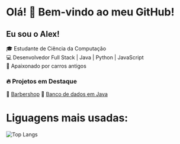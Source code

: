 # Olá! 👋 Bem-vindo ao meu GitHub!

## Eu sou o Alex! 

🎓 Estudante de Ciência da Computação  
💻 Desenvolvedor Full Stack | Java | Python | JavaScript  
🚗 Apaixonado por carros antigos  

### 🔥 Projetos em Destaque
📌 [Barbershop](https://github.com/alex-gsone/BarberShop?tab=readme-ov-file#barbershop)
🚀 [Banco de dados em Java](https://github.com/alex-gsone/BancoDeDadosEmJava)

# Liguagens mais usadas:
![Top Langs](https://github-readme-stats-git-masterrstaa-rickstaa.vercel.app/api/top-langs/?username=alex-gsone&layout=compact&bg_color=000&border_color=30A3DC&title_color=E94D5F&text_color=FFF)



<!--
**alex-gsone/alex-gsone** is a ✨ _special_ ✨ repository because its `README.md` (this file) appears on your GitHub profile.

Here are some ideas to get you started:

- 🔭 I’m currently working on ...
- 🌱 I’m currently learning ...
- 👯 I’m looking to collaborate on ...
- 🤔 I’m looking for help with ...
- 💬 Ask me about ...
- 📫 How to reach me: ...
- 😄 Pronouns: ...
- ⚡ Fun fact: ...
-->

